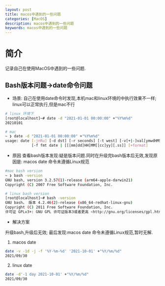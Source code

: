 ```yaml
---
layout: post
title: macos中遇到的一些问题
categories: [MacOS]
description: macos中遇到的一些问题
keywords: macos中遇到的一些问题
---
```



# 简介
记录自己在使用MacOS中遇到的一些问题.

## Bash版本问题->date命令问题
- 场景:
自己在使用date命令时发现,本机mac和linux环境的中执行效果不一样;
linux可以正常执行,但是mac不行

``` bash
# linux 环境下
[root@localhost]~# date -d "2021-01-01 00:00:00" +"%Y%m%d"
20210101

# mac
~ ❯ date -d "2021-01-01 00:00:00" +"%Y%m%d"
usage: date [-jnRu] [-d dst] [-r seconds] [-t west] [-v[+|-]val[ymwdHMS]] ...
            [-f fmt date | [[[mm]dd]HH]MM[[cc]yy][.ss]] [+format]
```

- 原因
查看bash版本发现:疑是版本问题.同时在升级完bash版本后无效,发现原因是: macos date 命令未遵循Linux规范

``` bash
#mac bash version
~ ❯ bash -version 
GNU bash, version 3.2.57(1)-release (arm64-apple-darwin21)
Copyright (C) 2007 Free Software Foundation, Inc.

# linux bash version
[root@localhost]~# bash -version
GNU bash， 版本 4.2.46(2)-release (x86_64-redhat-linux-gnu)
Copyright (C) 2011 Free Software Foundation, Inc.
许可证 GPLv3+: GNU GPL 许可证版本3或者更高 <http://gnu.org/licenses/gpl.html>
```

- 解决方案

升级bash,升级后无效; 最后发现:macos date 命令未遵循Linux规范,暂时无解.

1. macos date 
``` bash
date -v -1d -j -f '%Y-%m-%d' '2021-10-01' +"%Y/%m/%d"
2021/09/30
```
2. linux date
``` bash
date -d'-1 day 2021-10-01' +"%Y/%m/%d"
2021/09/30
```